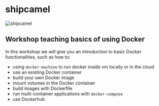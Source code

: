 # shipcamel

![shipcamel](https://github.com/mkuzak/shipcamel/blob/master/shipcamel.jpg)

## Workshop teaching basics of using Docker

In this workshop we will give you an introduction to basic Docker functionalities, such as how to:

* using `docker-machine` to run docker inside vm locally or in the cloud
* use an existing Docker container 
* build your own Docker image 
* mount volumes in the Docker container
* build images with Dockerfile
* run multi-container applications with `docker-compose`
* use Dockerhub

